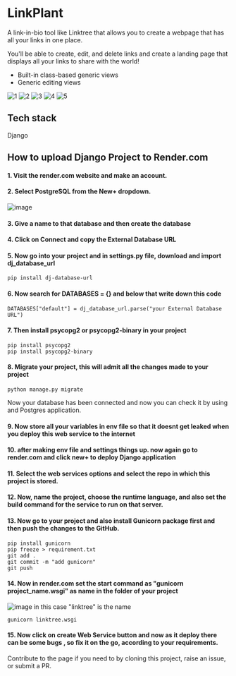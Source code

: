 # LinkPlant
A link-in-bio tool like Linktree that allows you to create a webpage that has all your links in one place.

You'll be able to create, edit, and delete links and create a landing page that displays all your links to share with the world!

- Built-in class-based generic views
- Generic editing views


![1](https://github.com/Terieyenike/django-projs/assets/25850598/acf58661-9234-4827-93c2-f8b14bdaa63e)
![2](https://github.com/Terieyenike/django-projs/assets/25850598/0f2088ae-2a1d-42fb-86b8-e73f6202977c)
![3](https://github.com/Terieyenike/django-projs/assets/25850598/d72c59b0-0612-4fe7-942c-85fc93e2231b)
![4](https://github.com/Terieyenike/django-projs/assets/25850598/9270ebb2-f038-450a-b22d-73f2027404d2)
![5](https://github.com/Terieyenike/django-projs/assets/25850598/6c364487-e738-4135-a880-e5b9f6257152)

## Tech stack
Django

## How to upload Django Project to Render.com

#### 1. Visit the render.com website and make an account.
#### 2. Select PostgreSQL from the New+ dropdown.
![image](https://github.com/Terieyenike/linktree/assets/57314456/a4519ecf-14b2-4799-a5fc-a7c5ef5e4582)

#### 3. Give a name to that database and then create the database
#### 4. Click on Connect and copy the External Database URL
#### 5. Now go into your project and in settings.py file, download and import dj_database_url
```
pip install dj-database-url
```
#### 6. Now search for DATABASES = {} and below that write down this code
```
DATABASES["default"] = dj_database_url.parse("your External Database URL")
```
#### 7. Then install psycopg2 or psycopg2-binary in your project
```
pip install psycopg2
pip install psycopg2-binary
```
#### 8. Migrate your project, this will admit all the changes made to your project
```
python manage.py migrate
```
Now your database has been connected and now you can check it by using and Postgres application.
#### 9. Now store all your variables in env file so that it doesnt get leaked when you deploy this web service to the internet
#### 10. after making env file and settings things up. now again go to render.com and click new+ to deploy Django application
#### 11. Select the web services options and select the repo in which this project is stored.
#### 12. Now, name the project, choose the runtime language, and also set the build command for the service to run on that server.
#### 13. Now go to your project and also install Gunicorn package first and then push the changes to the GitHub.
```
pip install gunicorn
pip freeze > requirement.txt
git add .
git commit -m "add gunicorn"
git push
```
#### 14. Now in render.com set the start command as "gunicorn project_name.wsgi" as name in the folder of your project
![image](https://github.com/Terieyenike/linktree/assets/57314456/9c12fbfc-315c-4346-8703-b879eeeaecf8)
in this case "linktree" is the name
```
gunicorn linktree.wsgi
```
#### 15. Now click on create Web Service button and now as it deploy there can be some bugs , so fix it on the go, according to your requirements.

Contribute to the page if you need to by cloning this project, raise an issue, or submit a PR.
